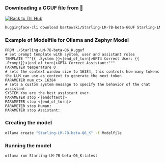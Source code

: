 ### Downloading a GGUF file from 🤗
 [![Back to TIL Hub](https://img.shields.io/badge/←%20Back%20to-TIL%20Hub-blue?style=for-the-badge)](README.md)
```bash
huggingface-cli download bartowski/Starling-LM-7B-beta-GGUF Starling-LM-7B-beta-Q6_K.gguf --local-dir .
```

### Example of Modelfile for Ollama and Zephyr Model

```text
FROM ./Starling-LM-7B-beta-Q6_K.gguf 
# Set prompt template with system, user and assistant roles
TEMPLATE """{{ .System }}<|end_of_turn|>GPT4 Correct User: {{ .Prompt}}<|end_of_turn|>GPT4 Correct Assistant:"""
PARAMETER temperature 0
# sets the context window size to 16384, this controls how many tokens the LLM can use as context to generate the next token
PARAMETER num_ctx 16384
# sets a custom system message to specify the behavior of the chat assistant
SYSTEM You are the best assistant ever.
PARAMETER stop <|endoftext|>
PARAMETER stop <|end_of_turn|>
PARAMETER stop Human:
PARAMETER stop Assistant:
```

### Creating the model

```bash
ollama create "Starling-LM-7B-beta-Q6_K" -f Modelfile
```

### Running the model

```bash
ollama run Starling-LM-7B-beta-Q6_K:latest
```

